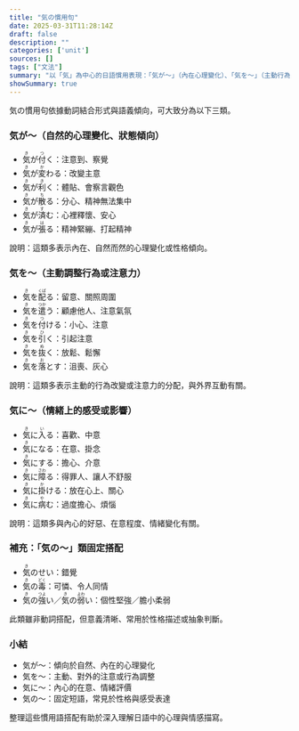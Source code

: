 ```yaml
---
title: "気の慣用句"
date: 2025-03-31T11:28:14Z
draft: false
description: ""
categories: ['unit']
sources: []
tags: ["文法"]
summary: "以「気」為中心的日語慣用表現：「気が〜」（內在心理變化）、「気を〜」（主動行為調整）、「気に〜」（情緒反應）及「気の〜」（固定用語）。"
showSummary: true
---
```


気の慣用句依據動詞結合形式與語義傾向，可大致分為以下三類。

### 気が〜（自然的心理變化、狀態傾向）

- <ruby>気<rt>き</rt></ruby>が<ruby>付<rt>つ</rt></ruby>く：注意到、察覺
- <ruby>気<rt>き</rt></ruby>が<ruby>変<rt>か</rt></ruby>わる：改變主意
- <ruby>気<rt>き</rt></ruby>が<ruby>利<rt>き</rt></ruby>く：體貼、會察言觀色
- <ruby>気<rt>き</rt></ruby>が<ruby>散<rt>ち</rt></ruby>る：分心、精神無法集中
- <ruby>気<rt>き</rt></ruby>が<ruby>済<rt>す</rt></ruby>む：心裡釋懷、安心
- <ruby>気<rt>き</rt></ruby>が<ruby>張<rt>は</rt></ruby>る：精神緊繃、打起精神

說明：這類多表示內在、自然而然的心理變化或性格傾向。

### 気を〜（主動調整行為或注意力）

- <ruby>気<rt>き</rt></ruby>を<ruby>配<rt>くば</rt></ruby>る：留意、關照周圍
- <ruby>気<rt>き</rt></ruby>を<ruby>遣<rt>つか</rt></ruby>う：顧慮他人、注意氣氛
- <ruby>気<rt>き</rt></ruby>を<ruby>付<rt>つ</rt></ruby>ける：小心、注意
- <ruby>気<rt>き</rt></ruby>を<ruby>引<rt>ひ</rt></ruby>く：引起注意
- <ruby>気<rt>き</rt></ruby>を<ruby>抜<rt>ぬ</rt></ruby>く：放鬆、鬆懈
- <ruby>気<rt>き</rt></ruby>を<ruby>落<rt>お</rt></ruby>とす：沮喪、灰心

說明：這類多表示主動的行為改變或注意力的分配，與外界互動有關。

### 気に〜（情緒上的感受或影響）

- <ruby>気<rt>き</rt></ruby>に<ruby>入<rt>い</rt></ruby>る：喜歡、中意
- <ruby>気<rt>き</rt></ruby>になる：在意、掛念
- <ruby>気<rt>き</rt></ruby>に<ruby>する</ruby>：擔心、介意
- <ruby>気<rt>き</rt></ruby>に<ruby>障<rt>さわ</rt></ruby>る：得罪人、讓人不舒服
- <ruby>気<rt>き</rt></ruby>に<ruby>掛<rt>か</rt></ruby>ける：放在心上、關心
- <ruby>気<rt>き</rt></ruby>に<ruby>病<rt>や</rt></ruby>む：過度擔心、煩惱

說明：這類多與內心的好惡、在意程度、情緒變化有關。

### 補充：「気の〜」類固定搭配

- <ruby>気<rt>き</rt></ruby>の<ruby>せい</ruby>：錯覺
- <ruby>気<rt>き</rt></ruby>の<ruby>毒<rt>どく</rt></ruby>：可憐、令人同情
- <ruby>気<rt>き</rt></ruby>の<ruby>強<rt>つよ</rt></ruby>い／<ruby>気<rt>き</rt></ruby>の<ruby>弱<rt>よわ</rt></ruby>い：個性堅強／膽小柔弱

此類雖非動詞搭配，但意義清晰、常用於性格描述或抽象判斷。

### 小結

- 気が〜：傾向於自然、內在的心理變化  
- 気を〜：主動、對外的注意或行為調整  
- 気に〜：內心的在意、情緒評價  
- 気の〜：固定短語，常見於性格與感受表達

整理這些慣用語搭配有助於深入理解日語中的心理與情感描寫。
